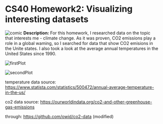 # CS40 Homework2: Visualizing interesting datasets
![comic](/Users/oleksandr/Desktop/HW2/dataPlots/complaints-about-weather.png)
**Description:**
    For this homework, I researched data on the topic that interests me - climate change. As it was proven, CO2 emissions play a role in a global waming, so I searched for data that show CO2 emisions in the Unite states. I also took a look at the average annual temperatures in the United States since 1990.


![firstPlot](dataPlots/CO2plot.png)



![secondPlot](dataPlots/temperaturePlot.png)















temperature data source: https://www.statista.com/statistics/500472/annual-average-temperature-in-the-us/

co2 data source: https://ourworldindata.org/co2-and-other-greenhouse-gas-emissions

through:   https://github.com/owid/co2-data      (modified)

